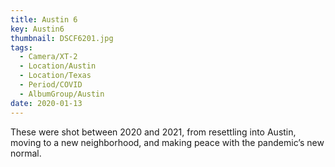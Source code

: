 ```yaml
---
title: Austin 6
key: Austin6
thumbnail: DSCF6201.jpg
tags:
  - Camera/XT-2
  - Location/Austin
  - Location/Texas
  - Period/COVID
  - AlbumGroup/Austin
date: 2020-01-13
---
```

These were shot between 2020 and 2021, from resettling into Austin, moving to a new neighborhood, and making peace with the pandemic’s new normal.
